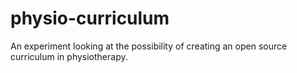 # physio-curriculum
An experiment looking at the possibility of creating an open source curriculum in physiotherapy.
